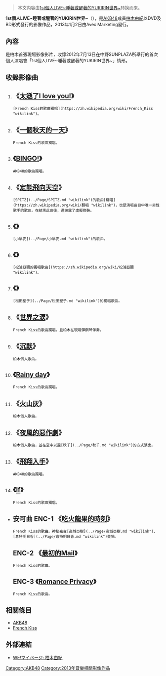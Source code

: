> 本文内容由[1st個人LIVE\~睡著或醒著的YUKIRIN世界\~](https://zh.wikipedia.org/wiki/1st個人LIVE\~睡著或醒著的YUKIRIN世界\~)转换而来。


**1st個人LIVE\~睡著或醒著的YUKIRIN世界\~**（），是[AKB48](../Page/AKB48.md "wikilink")成員[柏木由紀](../Page/柏木由紀.md "wikilink")以DVD及BD形式發行的影像作品，2013年1月2日由Avex Marketing發行。

## 內容

是柏木首張現場影像影片，收錄2012年7月13日在中野SUNPLAZA所舉行的首次個人演唱會「1st個人LIVE\~睡著或醒著的YUKIRIN世界\~」情形。

## 收錄影像曲

1.  《[太遜了I love you\!](../Page/太遜了I_love_you!.md "wikilink")》
      -
        [French Kiss的歌曲獨唱](https://zh.wikipedia.org/wiki/French_Kiss "wikilink")。
2.  《[一個秋天的一天](../Page/很早以前.md "wikilink")》
      -
        French Kiss的歌曲獨唱。
3.  《[BINGO\!](../Page/BINGO!.md "wikilink")》
      -
        AKB48的歌曲獨唱。
4.  《[定能飛向天空](../Page/定能飛向天空.md "wikilink")》
      -
        [SPITZ](../Page/SPITZ.md "wikilink")的歌曲[翻唱](https://zh.wikipedia.org/wiki/翻唱 "wikilink")，也是演唱曲目中唯一男性歌手的歌曲。在結束此曲後，還披露了虛擬換裝。
5.  《》
      -
        [小早安](../Page/小早安.md "wikilink")的歌曲。
6.  《》
      -
        [松浦亞彌的獨唱歌曲](https://zh.wikipedia.org/wiki/松浦亞彌 "wikilink")。
7.  《》
      -
        [松田聖子](../Page/松田聖子.md "wikilink")的獨唱歌曲。
8.  《[世界之涙](../Page/太遜了I_love_you!.md "wikilink")》
      -
        French Kiss的歌曲獨唱，且柏木在現場彈鋼琴伴奏。
9.  《[沉默](../Page/If_\(French_Kiss單曲\).md "wikilink")》
      -
        柏木個人歌曲。
10. 《[Rainy day](../Page/太遜了I_love_you!.md "wikilink")》
      -
        French Kiss的歌曲獨唱。
11. 《[火山灰](../Page/Romance_Privacy.md "wikilink")》
      -
        柏木個人歌曲。
12. 《[夜風的惡作劇](../Page/很早以前.md "wikilink")》
      -
        柏木個人歌曲，並在空中以盪[秋千](../Page/秋千.md "wikilink")的方式演出。
13. 《[飛翔入手](../Page/飛翔入手.md "wikilink")》
      -
        AKB48的歌曲獨唱。
14. 《[If](../Page/If_\(French_Kiss單曲\).md "wikilink")》
      -
        French Kiss的歌曲獨唱。

<!-- end list -->

  - 安可曲
    ENC-1 《[吃火龍果的時刻](../Page/最初的Mail.md "wikilink")》
      -
        French Kiss的歌曲。神秘嘉賓[高城亞樹](../Page/高城亞樹.md "wikilink")、[倉持明日香](../Page/倉持明日香.md "wikilink")登場。
    ENC-2 《[最初的Mail](../Page/最初的Mail.md "wikilink")》
      -
        French Kiss的歌曲。
    ENC-3 《[Romance Privacy](../Page/Romance_Privacy.md "wikilink")》
      -
        French Kiss的歌曲。

## 相關條目

  - [AKB48](../Page/AKB48.md "wikilink")
  - [French Kiss](https://zh.wikipedia.org/wiki/French_Kiss "wikilink")

## 外部連結

  - [WE\!マイページ: 柏木由紀](http://www.watanabepro.co.jp/mypage/artist/kashiwagiyuki.html)

[Category:AKB48](https://zh.wikipedia.org/wiki/Category:AKB48 "wikilink") [Category:2013年音樂相關影像作品](https://zh.wikipedia.org/wiki/Category:2013年音樂相關影像作品 "wikilink")